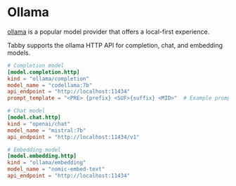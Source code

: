 # Ollama

[ollama](https://github.com/ollama/ollama/blob/main/docs/api.md#generate-a-completion) is a popular model provider that offers a local-first experience.

Tabby supports the ollama HTTP API for completion, chat, and embedding models.

```toml title="~/.tabby/config.toml"
# Completion model
[model.completion.http]
kind = "ollama/completion"
model_name = "codellama:7b"
api_endpoint = "http://localhost:11434"
prompt_template = "<PRE> {prefix} <SUF>{suffix} <MID>"  # Example prompt template for the CodeLlama model series.

# Chat model
[model.chat.http]
kind = "openai/chat"
model_name = "mistral:7b"
api_endpoint = "http://localhost:11434/v1"

# Embedding model
[model.embedding.http]
kind = "ollama/embedding"
model_name = "nomic-embed-text"
api_endpoint = "http://localhost:11434"
```
